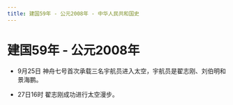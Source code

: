 ```yaml
---
title: 建国59年 - 公元2008年 - 中华人民共和国史
---
```


# 建国59年 - 公元2008年

+ 9月25日 神舟七号首次承载三名宇航员进入太空，宇航员是翟志刚、刘伯明和景海鹏。


+ 27日16时 翟志刚成功进行太空漫步。